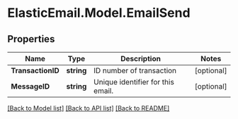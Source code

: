 # ElasticEmail.Model.EmailSend
## Properties

Name | Type | Description | Notes
------------ | ------------- | ------------- | -------------
**TransactionID** | **string** | ID number of transaction | [optional] 
**MessageID** | **string** | Unique identifier for this email. | [optional] 

[[Back to Model list]](../README.md#documentation-for-models) [[Back to API list]](../README.md#documentation-for-api-endpoints) [[Back to README]](../README.md)

